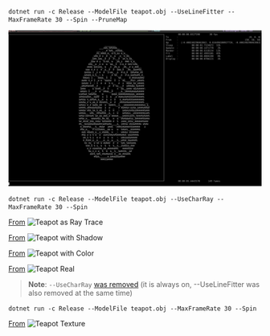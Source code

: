```
dotnet run -c Release --ModelFile teapot.obj --UseLineFitter --MaxFrameRate 30 --Spin --PruneMap
```

![Teapot as Line Mess](docs/teapot_line.gif)

```
dotnet run -c Release --ModelFile teapot.obj --UseCharRay --MaxFrameRate 30 --Spin
```
[From](https://github.com/boxofyellow/Ascii3dEngine/commit/0ed839bb0871f6ed2ca72fc800f2c53c66349c12)
![Teapot as Ray Trace](docs/teapot_ray.gif)

[From](https://github.com/boxofyellow/Ascii3dEngine/commit/ac1f2c13e3a026f22818d82b8ed9f36a9c91b4d6)
![Teapot with Shadow](docs/teapot_shadow.gif)

[From](https://github.com/boxofyellow/Ascii3dEngine/commit/ffdbd909c46ac134803e61241dffc025d1a94e75)
![Teapot with Color](docs/teapot_color.gif)

[From](https://github.com/boxofyellow/Ascii3dEngine/commit/ec9deff351cc36d96c192c9f21c3b7f6438b6ee4)
![Teapot Real](docs/teapot_real.gif)

> **Note**: `--UseCharRay` [was removed](https://github.com/boxofyellow/Ascii3dEngine/commit/0ea672d9aaf0cc4a0bdb9b6eeb1b492359c237a4) (it is always on, --UseLineFitter was also removed at the same time)

```
dotnet run -c Release --ModelFile teapot.obj --MaxFrameRate 30 --Spin
```

[From](https://github.com/boxofyellow/Ascii3dEngine/commit/0ff303be1fa0c361558da009ea2f57b09a149b6f)
![Teapot Texture](docs/teapot_texture.gif)
